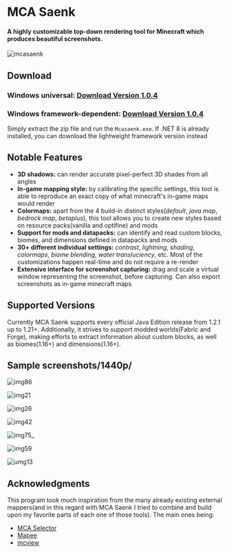 # MCA Saenk

#### A highly customizable top-down rendering tool for Minecraft which produces beautiful screenshots.
![mcasaenk](https://github.com/user-attachments/assets/fc954868-ef88-420e-947a-3ac84f536670)



## Download
### Windows universal: [**Download Version 1.0.4**](https://github.com/Sitterr/mcasaenk/releases/download/v1.0.4/mcasaenk-1.0.4.zip)
### Windows framework-dependent: [**Download Version 1.0.4**](https://github.com/Sitterr/mcasaenk/releases/download/v1.0.4/mcasaenk-1.0.4-framework.zip)
Simply extract the zip file and run the `Mcasaenk.exe`. If .NET 8 is already installed, you can download the lightweight framework version instead



## Notable Features
* **3D shadows:** can render accurate pixel-perfect 3D shades from all angles
* **In-game mapping style:** by calibrating the specific settings, this tool is able to reproduce an exact copy of what minecraft's in-game maps would render
* **Colormaps:** apart from the 4 build-in distinct styles(_default_, _java map_, _bedrock map_, _betaplus_), this tool allows you to create new styles based on resource packs(vanilla and optifine) and mods
* **Support for mods and datapacks:** can identify and read custom blocks, biomes, and dimensions defined in datapacks and mods
* **30+ different individual settings:** _contrast_, _lightning_, _shading_, _colormaps_, _biome blending_, _water transluciency_, etc. Most of the customizations happen real-time and do not require a re-render
* **Extensive interface for screenshot capturing:** drag and scale a virtual window representing the screenshot, before capturing. Can also export screenshots as in-game minecraft maps


## Supported Versions
Currently MCA Saenk supports every official Java Edition release from 1.2.1 up to 1.21+.
Additionally, it strives to support modded worlds(Fabric and Forge), making efforts to extract information about custom blocks, as well as biomes(1.16+) and dimensions(1.16+).



## Sample screenshots/1440p/
![img86](https://github.com/user-attachments/assets/770095bb-9f4e-4e48-ae57-a3ae6d651cba)

![img21](https://github.com/user-attachments/assets/d0445c4f-7c7b-41fc-9bfb-a7f29e39d319)

![img26](https://github.com/user-attachments/assets/df5af3c9-cbe9-455f-ad2c-60e312f7d79f)

![img42](https://github.com/user-attachments/assets/5dbbe59d-5ced-4ed8-b982-b0780b9b0f9a)

![img75_](https://github.com/user-attachments/assets/557f7c15-fbcb-458a-b87c-800eebb4acb8)

![img59](https://github.com/user-attachments/assets/36b88da5-768b-435d-992b-1ae8dfa67494)

![umg13](https://github.com/user-attachments/assets/a3fad97f-360d-482e-b78b-ae383b85963f)



## Acknowledgments
This program took much inspiration from the many already existing external mappers(and in this regard with MCA Saenk I tried to combine and build upon my favorite parts of each one of those tools). The main ones being:
- [MCA Selector](https://github.com/Querz/mcaselector)
- [Mapee](https://www.mapee.net/home)
- [mcview](https://github.com/kbinani/mcview)

